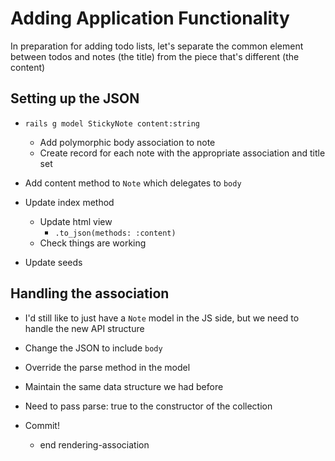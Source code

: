 Adding Application Functionality
==

In preparation for adding todo lists, let's separate the common element between
todos and notes (the title) from the piece that's different (the content)

Setting up the JSON
--

- `rails g model StickyNote content:string`
  - Add polymorphic body association to note
  - Create record for each note with the appropriate association and title set
- Add content method to `Note` which delegates to `body`
- Update index method
  - Update html view
    - `.to_json(methods: :content)`
  - Check things are working

- Update seeds

Handling the association
--

- I'd still like to just have a `Note` model in the JS side, but we need to
  handle the new API structure
- Change the JSON to include `body`
- Override the parse method in the model
- Maintain the same data structure we had before
- Need to pass parse: true to the constructor of the collection

- Commit!
  - end rendering-association
